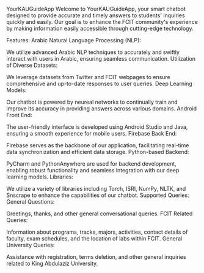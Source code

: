YourKAUGuideApp
Welcome to YourKAUGuideApp, your smart chatbot designed to provide accurate and timely answers to students' inquiries quickly and easily. Our goal is to enhance the FCIT community's experience by making information easily accessible through cutting-edge technology.

Features:
Arabic Natural Language Processing (NLP):

We utilize advanced Arabic NLP techniques to accurately and swiftly interact with users in Arabic, ensuring seamless communication.
Utilization of Diverse Datasets:

We leverage datasets from Twitter and FCIT webpages to ensure comprehensive and up-to-date responses to user queries.
Deep Learning Models:

Our chatbot is powered by neureal networks to continually train and improve its accuracy in providing answers across various domains.
Android Front End:

The user-friendly interface is developed using Android Studio and Java, ensuring a smooth experience for mobile users.
Firebase Back End:

Firebase serves as the backbone of our application, facilitating real-time data synchronization and efficient data storage.
Python-based Backend:

PyCharm and PythonAnywhere are used for backend development, enabling robust functionality and seamless integration with our deep learning models.
Libraries:

We utilize a variety of libraries including Torch, ISRI, NumPy, NLTK, and Snscrape to enhance the capabilities of our chatbot.
Supported Queries:
General Questions:

Greetings, thanks, and other general conversational queries.
FCIT Related Queries:

Information about programs, tracks, majors, activities, contact details of faculty, exam schedules, and the location of labs within FCIT.
General University Queries:

Assistance with registration, terms deletion, and other general inquiries related to King Abdulaziz University.
